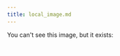 ```yaml
---
title: local_image.md
---
```


You can't see this image, but it exists:

![Minimal PNG](../image.png "Minimal PNG")

